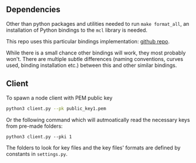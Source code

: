 ## Dependencies

Other than python packages and utilities needed to run `make format_all`, an installation of Python bindings to the `mcl` library is needed.

This repo uses this particular bindings implementation: [github repo](https://github.com/umberto10/mcl-python).

While there is a small chance other bindings will work, they most probably won't. There are multiple subtle differences (naming conventions, curves used, binding installation etc.) between this and other similar bindings.


## Client

To spawn a node client with PEM public key

```sh
python3 client.py --pk public_key1.pem
```

Or the following command which will autmoatically read the necessary keys from pre-made folders:

```shell
python3 client.py --pki 1
```

The folders to look for key files and the key files' formats are defined by constants in `settings.py`.
